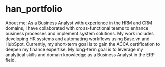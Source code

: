 # han_portfolio
About me:
As a Business Analyst with experience in the HRM and CRM domains, I have collaborated with cross-functional teams to enhance business processes and implement system solutions. My work includes developing HR systems and automating workflows using Base.vn and HubSpot. Currently, my short-term goal is to gain the ACCA certification to deepen my finance expertise. My long-term goal is to  leverage my analytical skills and domain knowledge as a Business Analyst in the ERP field.
